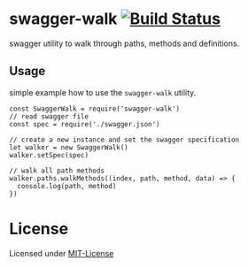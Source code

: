 # swagger-walk [![Build Status](https://travis-ci.org/paulvollmer/swagger-walk.svg?branch=master)](https://travis-ci.org/paulvollmer/swagger-walk)
swagger utility to walk through paths, methods and definitions.

## Usage
simple example how to use the `swagger-walk` utility.

```
const SwaggerWalk = require('swagger-walk')
// read swagger file
const spec = require('./swagger.json')

// create a new instance and set the swagger specification
let walker = new SwaggerWalk()
walker.setSpec(spec)

// walk all path methods
walker.paths.walkMethods((index, path, method, data) => {
  console.log(path, method)
})
```

# License
Licensed under [MIT-License](LICENSE)
